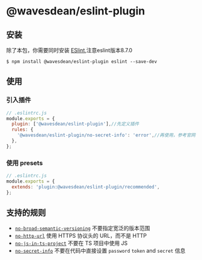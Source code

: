 # @wavesdean/eslint-plugin

## 安装

除了本包，你需要同时安装 [ESlint](https://eslint.org/),注意eslint版本8.7.0

```shell
$ npm install @wavesdean/eslint-plugin eslint --save-dev
```

## 使用

### 引入插件

```js
// .eslintrc.js
module.exports = {
  plugin: ['@wavesdean/eslint-plugin'],//先定义插件
  rules: {
    '@wavesdean/eslint-plugin/no-secret-info': 'error',//再使用，参考官网
  },
};
```

### 使用 presets

```js
// .eslintrc.js
module.exports = {
  extends: 'plugin:@wavesdean/eslint-plugin/recommended',
};
```

## 支持的规则

- [`no-broad-semantic-versioning`](https://encode-studio-fe.github.io/fe-spec/plugin/no-broad-semantic-versioning.html) 不要指定宽泛的版本范围
- [`no-http-url`](https://encode-studio-fe.github.io/fe-spec/plugin/no-http-url.html) 使用 HTTPS 协议头的 URL，而不是 HTTP
- [`no-js-in-ts-project`](https://encode-studio-fe.github.io/fe-spec/plugin/no-js-in-ts-project.html) 不要在 TS 项目中使用 JS
- [`no-secret-info`](https://encode-studio-fe.github.io/fe-spec/plugin/no-secret-info.html) 不要在代码中直接设置 `password` `token` and `secret` 信息
